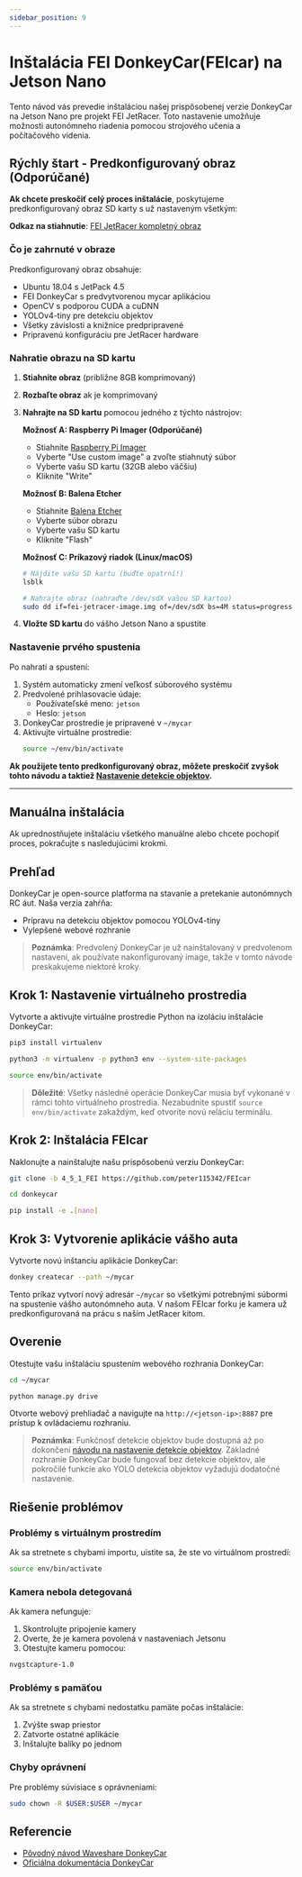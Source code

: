 ```yaml
---
sidebar_position: 9
---
```


# Inštalácia FEI DonkeyCar(FEIcar) na Jetson Nano

Tento návod vás prevedie inštaláciou našej prispôsobenej verzie DonkeyCar na Jetson Nano pre projekt FEI JetRacer. Toto nastavenie umožňuje možnosti autonómneho riadenia pomocou strojového učenia a počítačového videnia.

## Rýchly štart - Predkonfigurovaný obraz (Odporúčané)

**Ak chcete preskočiť celý proces inštalácie**, poskytujeme predkonfigurovaný obraz SD karty s už nastaveným všetkým:

**Odkaz na stiahnutie**: [FEI JetRacer kompletný obraz](https://drive.google.com/file/d/1OVulgYBTdY4HOwtRhksuTYHidAfxd2wF/view?usp=sharing)

### Čo je zahrnuté v obraze

Predkonfigurovaný obraz obsahuje:

- Ubuntu 18.04 s JetPack 4.5
- FEI DonkeyCar s predvytvorenou mycar aplikáciou
- OpenCV s podporou CUDA a cuDNN
- YOLOv4-tiny pre detekciu objektov
- Všetky závislosti a knižnice predpripravené
- Pripravenú konfiguráciu pre JetRacer hardware

### Nahratie obrazu na SD kartu

1. **Stiahnite obraz** (približne 8GB komprimovaný)
2. **Rozbaľte obraz** ak je komprimovaný
3. **Nahrajte na SD kartu** pomocou jedného z týchto nástrojov:

   **Možnosť A: Raspberry Pi Imager (Odporúčané)**

   - Stiahnite [Raspberry Pi Imager](https://www.raspberrypi.org/software/)
   - Vyberte "Use custom image" a zvoľte stiahnutý súbor
   - Vyberte vašu SD kartu (32GB alebo väčšiu)
   - Kliknite "Write"

   **Možnosť B: Balena Etcher**

   - Stiahnite [Balena Etcher](https://www.balena.io/etcher/)
   - Vyberte súbor obrazu
   - Vyberte vašu SD kartu
   - Kliknite "Flash"

   **Možnosť C: Príkazový riadok (Linux/macOS)**

   ```bash
   # Nájdite vašu SD kartu (buďte opatrní!)
   lsblk

   # Nahrajte obraz (nahraďte /dev/sdX vašou SD kartou)
   sudo dd if=fei-jetracer-image.img of=/dev/sdX bs=4M status=progress
   ```

4. **Vložte SD kartu** do vášho Jetson Nano a spustite

### Nastavenie prvého spustenia

Po nahratí a spustení:

1. Systém automaticky zmení veľkosť súborového systému
2. Predvolené prihlasovacie údaje:
   - Používateľské meno: `jetson`
   - Heslo: `jetson`
3. DonkeyCar prostredie je pripravené v `~/mycar`
4. Aktivujte virtuálne prostredie:
   ```bash
   source ~/env/bin/activate
   ```

**Ak použijete tento predkonfigurovaný obraz, môžete preskočiť zvyšok tohto návodu a taktiež [Nastavenie detekcie objektov](/docs/FEIcar/object_detection).**

---

## Manuálna inštalácia

Ak uprednostňujete inštaláciu všetkého manuálne alebo chcete pochopiť proces, pokračujte s nasledujúcimi krokmi.

## Prehľad

DonkeyCar je open-source platforma na stavanie a pretekanie autonómnych RC áut. Naša verzia zahŕňa:

- Prípravu na detekciu objektov pomocou YOLOv4-tiny
- Vylepšené webové rozhranie

> **Poznámka**: Predvolený DonkeyCar je už nainštalovaný v predvolenom nastavení, ak používate nakonfigurovaný image, takže v tomto návode preskakujeme niektoré kroky.

## Krok 1: Nastavenie virtuálneho prostredia

Vytvorte a aktivujte virtuálne prostredie Python na izoláciu inštalácie DonkeyCar:

```bash
pip3 install virtualenv
```

```bash
python3 -m virtualenv -p python3 env --system-site-packages
```

```bash
source env/bin/activate
```

> **Dôležité**: Všetky následné operácie DonkeyCar musia byť vykonané v rámci tohto virtuálneho prostredia. Nezabudnite spustiť `source env/bin/activate` zakaždým, keď otvoríte novú reláciu terminálu.

## Krok 2: Inštalácia FEIcar

Naklonujte a nainštalujte našu prispôsobenú verziu DonkeyCar:

```bash
git clone -b 4_5_1_FEI https://github.com/peter115342/FEIcar
```

```bash
cd donkeycar
```

```bash
pip install -e .[nano]
```

## Krok 3: Vytvorenie aplikácie vášho auta

Vytvorte novú inštanciu aplikácie DonkeyCar:

```bash
donkey createcar --path ~/mycar
```

Tento príkaz vytvorí nový adresár `~/mycar` so všetkými potrebnými súbormi na spustenie vášho autonómneho auta. V našom FEIcar forku je kamera už predkonfigurovaná na prácu s naším JetRacer kitom.

## Overenie

Otestujte vašu inštaláciu spustením webového rozhrania DonkeyCar:

```bash
cd ~/mycar
```

```bash
python manage.py drive
```

Otvorte webový prehliadač a navigujte na `http://<jetson-ip>:8887` pre prístup k ovládaciemu rozhraniu.

> **Poznámka**: Funkčnosť detekcie objektov bude dostupná až po dokončení [návodu na nastavenie detekcie objektov](./object_detection). Základné rozhranie DonkeyCar bude fungovať bez detekcie objektov, ale pokročilé funkcie ako YOLO detekcia objektov vyžadujú dodatočné nastavenie.

## Riešenie problémov

### Problémy s virtuálnym prostredím

Ak sa stretnete s chybami importu, uistite sa, že ste vo virtuálnom prostredí:

```bash
source env/bin/activate
```

### Kamera nebola detegovaná

Ak kamera nefunguje:

1. Skontrolujte pripojenie kamery
2. Overte, že je kamera povolená v nastaveniach Jetsonu
3. Otestujte kameru pomocou:

```bash
nvgstcapture-1.0
```

### Problémy s pamäťou

Ak sa stretnete s chybami nedostatku pamäte počas inštalácie:

1. Zvýšte swap priestor
2. Zatvorte ostatné aplikácie
3. Inštalujte balíky po jednom

### Chyby oprávnení

Pre problémy súvisiace s oprávneniami:

```bash
sudo chown -R $USER:$USER ~/mycar
```

## Referencie

- [Pôvodný návod Waveshare DonkeyCar](https://www.waveshare.com/wiki/DonkeyCar_for_JetRacer_ROS_Tutorial_I%3A_Install_Jetson_Nano)
- [Oficiálna dokumentácia DonkeyCar](http://docs.donkeycar.com/)
